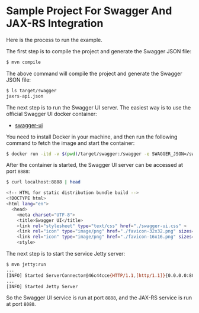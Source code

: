 # Sample Project For Swagger And JAX-RS Integration
Here is the process to run the example.

The first step is to compile the project and generate the Swagger JSON file:

```bash
$ mvn compile
```

The above command will compile the project and generate the Swagger JSON file:

```bash
$ ls target/swagger
jaxrs-api.json
```

The next step is to run the Swagger UI server. The easiest way is to use the official Swagger UI docker container:

* [swagger-ui](https://hub.docker.com/r/swaggerapi/swagger-ui/)

You need to install Docker in your machine, and then run the following command to fetch the image and start the container:

```bash
$ docker run -itd -v $(pwd)/target/swagger:/swagger -e SWAGGER_JSON=/swagger/jaxrs-api.json -p 8888:8080 swaggerapi/swagger-ui
```

After the container is started, the Swagger UI server can be accessed at port `8888`:

```bash
$ curl localhost:8888 | head

<!-- HTML for static distribution bundle build -->
<!DOCTYPE html>
<html lang="en">
  <head>
    <meta charset="UTF-8">
    <title>Swagger UI</title>
    <link rel="stylesheet" type="text/css" href="./swagger-ui.css" >
    <link rel="icon" type="image/png" href="./favicon-32x32.png" sizes="32x32" />
    <link rel="icon" type="image/png" href="./favicon-16x16.png" sizes="16x16" />
    <style>
```

The next step is to start the service Jetty server:

```bash
$ mvn jetty:run
...
[INFO] Started ServerConnector@46c44cce{HTTP/1.1,[http/1.1]}{0.0.0.0:8080}
...
[INFO] Started Jetty Server
```

So the Swagger UI service is run at port `8888`, and the JAX-RS service is run at port `8080`.

